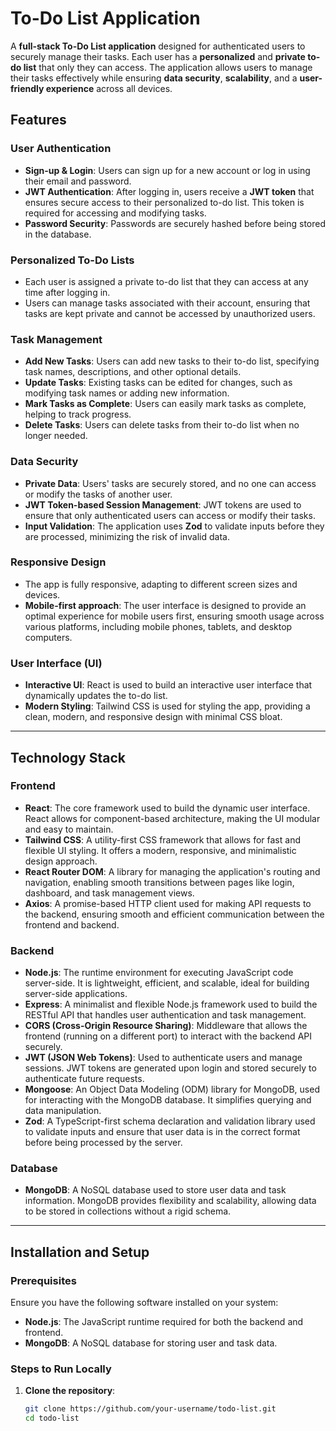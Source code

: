 # To-Do List Application

A **full-stack To-Do List application** designed for authenticated users to securely manage their tasks. Each user has a **personalized** and **private to-do list** that only they can access. The application allows users to manage their tasks effectively while ensuring **data security**, **scalability**, and a **user-friendly experience** across all devices.

## Features

### **User Authentication**
- **Sign-up & Login**: Users can sign up for a new account or log in using their email and password.
- **JWT Authentication**: After logging in, users receive a **JWT token** that ensures secure access to their personalized to-do list. This token is required for accessing and modifying tasks.
- **Password Security**: Passwords are securely hashed before being stored in the database.

### **Personalized To-Do Lists**
- Each user is assigned a private to-do list that they can access at any time after logging in.
- Users can manage tasks associated with their account, ensuring that tasks are kept private and cannot be accessed by unauthorized users.

### **Task Management**
- **Add New Tasks**: Users can add new tasks to their to-do list, specifying task names, descriptions, and other optional details.
- **Update Tasks**: Existing tasks can be edited for changes, such as modifying task names or adding new information.
- **Mark Tasks as Complete**: Users can easily mark tasks as complete, helping to track progress.
- **Delete Tasks**: Users can delete tasks from their to-do list when no longer needed.

### **Data Security**
- **Private Data**: Users' tasks are securely stored, and no one can access or modify the tasks of another user.
- **JWT Token-based Session Management**: JWT tokens are used to ensure that only authenticated users can access or modify their tasks.
- **Input Validation**: The application uses **Zod** to validate inputs before they are processed, minimizing the risk of invalid data.

### **Responsive Design**
- The app is fully responsive, adapting to different screen sizes and devices.
- **Mobile-first approach**: The user interface is designed to provide an optimal experience for mobile users first, ensuring smooth usage across various platforms, including mobile phones, tablets, and desktop computers.

### **User Interface (UI)**
- **Interactive UI**: React is used to build an interactive user interface that dynamically updates the to-do list.
- **Modern Styling**: Tailwind CSS is used for styling the app, providing a clean, modern, and responsive design with minimal CSS bloat.

---

## Technology Stack

### **Frontend**
- **React**: The core framework used to build the dynamic user interface. React allows for component-based architecture, making the UI modular and easy to maintain.
- **Tailwind CSS**: A utility-first CSS framework that allows for fast and flexible UI styling. It offers a modern, responsive, and minimalistic design approach.
- **React Router DOM**: A library for managing the application's routing and navigation, enabling smooth transitions between pages like login, dashboard, and task management views.
- **Axios**: A promise-based HTTP client used for making API requests to the backend, ensuring smooth and efficient communication between the frontend and backend.

### **Backend**
- **Node.js**: The runtime environment for executing JavaScript code server-side. It is lightweight, efficient, and scalable, ideal for building server-side applications.
- **Express**: A minimalist and flexible Node.js framework used to build the RESTful API that handles user authentication and task management.
- **CORS (Cross-Origin Resource Sharing)**: Middleware that allows the frontend (running on a different port) to interact with the backend API securely.
- **JWT (JSON Web Tokens)**: Used to authenticate users and manage sessions. JWT tokens are generated upon login and stored securely to authenticate future requests.
- **Mongoose**: An Object Data Modeling (ODM) library for MongoDB, used for interacting with the MongoDB database. It simplifies querying and data manipulation.
- **Zod**: A TypeScript-first schema declaration and validation library used to validate inputs and ensure that user data is in the correct format before being processed by the server.

### **Database**
- **MongoDB**: A NoSQL database used to store user data and task information. MongoDB provides flexibility and scalability, allowing data to be stored in collections without a rigid schema.

---

## Installation and Setup

### Prerequisites
Ensure you have the following software installed on your system:
- **Node.js**: The JavaScript runtime required for both the backend and frontend.
- **MongoDB**: A NoSQL database for storing user and task data.

### Steps to Run Locally

1. **Clone the repository**:
   ```bash
   git clone https://github.com/your-username/todo-list.git
   cd todo-list
